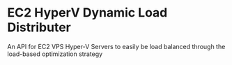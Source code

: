 # EC2 HyperV Dynamic Load Distributer
 An API for EC2 VPS Hyper-V Servers to easily be load balanced through the load-based optimization strategy
